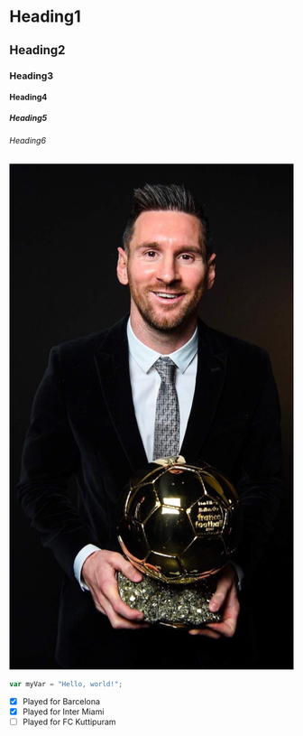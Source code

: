 # Heading1
## Heading2
### Heading3
#### Heading4
##### Heading5
###### Heading6
![Image of Messi](https://github.com/venommz7/skills-communicate-using-markdown/blob/main/peakpx.jpg)
``` javascript
var myVar = "Hello, world!";
```
- [x] Played for Barcelona
- [x] Played for Inter Miami
- [ ] Played for FC Kuttipuram
